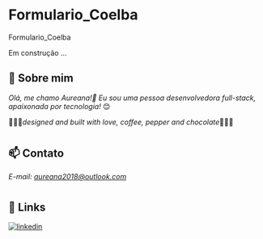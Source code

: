 # Formulario_Coelba
Formulario_Coelba

Em construção ... 

## 🚀 Sobre mim
 *Olá, me chamo Aureana!👋 Eu sou uma pessoa desenvolvedora full-stack, apaixonada por tecnologia!* 😊

 💖💖💖*designed and built with love, coffee, pepper and chocolate*💖💖💖
#
#
## 📫 Contato

*E-mail: aureana2018@outlook.com*
#
## 🔗 Links

[![linkedin](https://img.shields.io/badge/linkedin-0A66C2?style=for-the-badge&logo=linkedin&logoColor=white)](https://www.linkedin.com/in/aureana-santos-a7091b21b)

